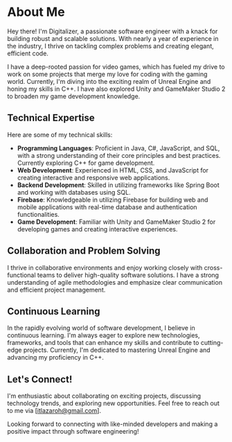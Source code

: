 # About Me

Hey there! I'm Digitalizer, a passionate software engineer with a knack for building robust and scalable solutions. With nearly a year of experience in the industry, I thrive on tackling complex problems and creating elegant, efficient code.

I have a deep-rooted passion for video games, which has fueled my drive to work on some projects that merge my love for coding with the gaming world. Currently, I'm diving into the exciting realm of Unreal Engine and honing my skills in C++. I have also explored Unity and GameMaker Studio 2 to broaden my game development knowledge.

## Technical Expertise

Here are some of my technical skills:

- **Programming Languages**: Proficient in Java, C#, JavaScript, and SQL, with a strong understanding of their core principles and best practices. Currently exploring C++ for game development.
- **Web Development**: Experienced in HTML, CSS, and JavaScript for creating interactive and responsive web applications.
- **Backend Development**: Skilled in utilizing frameworks like Spring Boot and working with databases using SQL.
- **Firebase**: Knowledgeable in utilizing Firebase for building web and mobile applications with real-time database and authentication functionalities.
- **Game Development**: Familiar with Unity and GameMaker Studio 2 for developing games and creating interactive experiences.

## Collaboration and Problem Solving

I thrive in collaborative environments and enjoy working closely with cross-functional teams to deliver high-quality software solutions. I have a strong understanding of agile methodologies and emphasize clear communication and efficient project management.

## Continuous Learning

In the rapidly evolving world of software development, I believe in continuous learning. I'm always eager to explore new technologies, frameworks, and tools that can enhance my skills and contribute to cutting-edge projects. Currently, I'm dedicated to mastering Unreal Engine and advancing my proficiency in C++.

## Let's Connect!

I'm enthusiastic about collaborating on exciting projects, discussing technology trends, and exploring new opportunities. Feel free to reach out to me via [itlazaroh@gmail.com].

Looking forward to connecting with like-minded developers and making a positive impact through software engineering!

